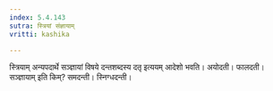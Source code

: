 ```yaml
---
index: 5.4.143
sutra: स्त्रियां संज्ञायाम्
vritti: kashika

---
```

स्त्रियाम् अन्यपदार्थे सञ्ज्ञायां विषये दन्तशब्दस्य दतृ इत्ययम् आदेशो भवति। अयोदती। फालदती। सञ्ज्ञायाम् इति किम्? समदन्ती। स्निग्धदन्ती।